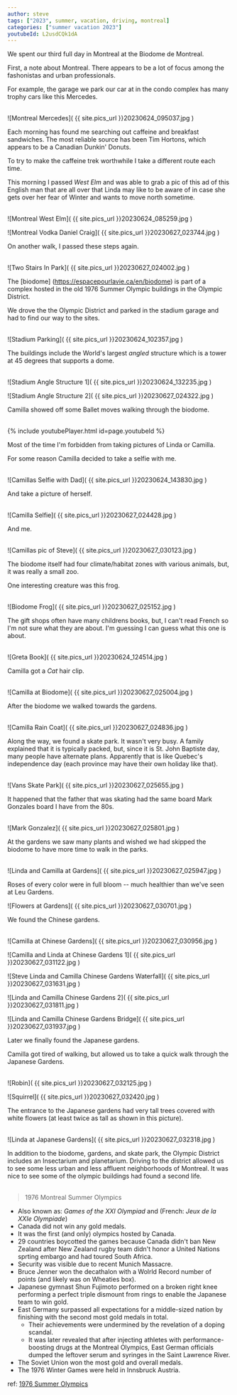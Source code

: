 ```yaml
---
author: steve
tags: ["2023", summer, vacation, driving, montreal]
categories: ["summer vacation 2023"]
youtubeId: L2usdCQk1dA
---
```

We spent our third full day in Montreal at the Biodome de Montreal.  

First, a note about Montreal.  There appears to be a lot of focus among the fashonistas and urban professionals.

For example, the garage we park our car at in the condo complex has many trophy cars like this Mercedes.  
<br/>

![Montreal Mercedes]( {{ site.pics_url }}20230624_095037.jpg )
<br/>

Each morning has found me searching out caffeine and breakfast sandwiches. The most reliable source has been Tim Hortons, which appears to be a Canadian Dunkin' Donuts.  

To try to make the caffeine trek worthwhile I take a different route each time.  

This morning I passed *West Elm* and was able to grab a pic of this ad of this English man that are all over that Linda may like to be aware of in case she gets over her fear of Winter and wants to move north sometime.  
<br/>

![Montreal West Elm]( {{ site.pics_url }}20230624_085259.jpg )
<br/>

![Montreal Vodka Daniel Craig]( {{ site.pics_url }}20230627_023744.jpg )
<br/>

On another walk, I passed these steps again.  
<br/>

![Two Stairs In Park]( {{ site.pics_url }}20230627_024002.jpg )
<br/>

The [biodome] (https://espacepourlavie.ca/en/biodome) is part of a complex hosted in the old 1976 Summer Olympic buildings in the Olympic District.  

We drove the the Olympic District and parked in the stadium garage and had to find our way to the sites.  
<br/>

![Stadium Parking]( {{ site.pics_url }}20230624_102357.jpg )
<br/>

The buildings include the World's largest *angled* structure which is a tower at 45 degrees that supports a dome.  
<br/>

![Stadium Angle Structure 1]( {{ site.pics_url }}20230624_132235.jpg )
<br/>

![Stadium Angle Structure 2]( {{ site.pics_url }}20230627_024322.jpg )
<br/>

Camilla showed off some Ballet moves walking through the biodome.  
<br/>

{% include youtubePlayer.html id=page.youtubeId %}
<br/>

Most of the time I'm forbidden from taking pictures of Linda or Camilla.  

For some reason Camilla decided to take a selfie with me.  
<br/>

![Camillas Selfie with Dad]( {{ site.pics_url }}20230624_143830.jpg )
<br/>

And take a picture of herself.  
<br/>

![Camilla Selfie]( {{ site.pics_url }}20230627_024428.jpg )
<br/>

And me.  
<br/>

![Camillas pic of Steve]( {{ site.pics_url }}20230627_030123.jpg )
<br/>

The biodome itself had four climate/habitat zones with various animals, but, it was really a small zoo.  

One interesting creature was this frog.  
<br/>

![Biodome Frog]( {{ site.pics_url }}20230627_025152.jpg )
<br/>

The gift shops often have many childrens books, but, I can't read French so I'm not sure what they are about.  I'm guessing I can guess what this one is about.  
<br/>

![Greta Book]( {{ site.pics_url }}20230624_124514.jpg )
<br/>

Camilla got a *Cat* hair clip.  
<br/>

![Camilla at Biodome]( {{ site.pics_url }}20230627_025004.jpg )
<br/>

After the biodome we walked towards the gardens.  
<br/>

![Camilla Rain Coat]( {{ site.pics_url }}20230627_024836.jpg )
<br/>


Along the way, we found a skate park.  It wasn't very busy.  A family explained that it is typically packed, but, since it is St. John Baptiste day, many people have alternate plans.  Apparently that is like Quebec's independence day (each province may have their own holiday like that).  
<br/>


![Vans Skate Park]( {{ site.pics_url }}20230627_025655.jpg )
<br/>

It happened that the father that was skating had the same board Mark Gonzales board I have from the 80s.  
<br/>

![Mark Gonzalez]( {{ site.pics_url }}20230627_025801.jpg )
<br/>

At the gardens we saw many plants and wished we had skipped the biodome to have more time to walk in the parks.  
<br/>

![Linda and Camilla at Gardens]( {{ site.pics_url }}20230627_025947.jpg )
<br/>

Roses of every color were in full bloom -- much healthier than we've seen at Leu Gardens.
<br/>

![Flowers at Gardens]( {{ site.pics_url }}20230627_030701.jpg )
<br/>

We found the Chinese gardens.  
<br/>

![Camilla at Chinese Gardens]( {{ site.pics_url }}20230627_030956.jpg )
<br/>

![Camilla and Linda at Chinese Gardens 1]( {{ site.pics_url }}20230627_031122.jpg )
<br/>

![Steve Linda and Camilla Chinese Gardens Waterfall]( {{ site.pics_url }}20230627_031631.jpg )
<br/>

![Linda and Camilla Chinese Gardens 2]( {{ site.pics_url }}20230627_031811.jpg )
<br/>

![Linda and Camilla Chinese Gardens Bridge]( {{ site.pics_url }}20230627_031937.jpg )
<br/>

Later we finally found the Japanese gardens.  

Camilla got tired of walking, but allowed us to take a quick walk through the Japanese Gardens.  
<br/>

![Robin]( {{ site.pics_url }}20230627_032125.jpg )
<br/>

![Squirrel]( {{ site.pics_url }}20230627_032420.jpg )
<br/>

The entrance to the Japanese gardens had very tall trees covered with white flowers (at least twice as tall as shown in this picture).  
<br/>

![Linda at Japanese Gardens]( {{ site.pics_url }}20230627_032318.jpg )
<br/>

In addition to the biodome, gardens, and skate park, the Olympic District includes an Insectarium and planetarium.  Driving to the district allowed us to see some less urban and less affluent neighborhoods of Montreal.  It was nice to see some of the olympic buildings had found a second life.  
<br/>

> 1976 Montreal Summer Olympics
- Also known as: *Games of the XXI Olympiad* and (French: *Jeux de la XXIe Olympiade*)
- Canada did not win any gold medals.
- It was the first (and only) olympics hosted by Canada.
- 29 countries boycotted the games because Canada didn't ban New Zealand after New Zealand rugby team didn't honor a United Nations sprting embargo and had toured South Africa.
- Security was visible due to recent Munich Massacre.
- Bruce Jenner won the decathalon with a Wolrld Record number of points (and likely was on Wheaties box).
- Japanese gymnast Shun Fujimoto performed on a broken right knee performing a perfect triple dismount from rings to enable the Japanese team to win gold.
- East Germany surpassed all expectations for a middle-sized nation by finishing with the second most gold medals in total.
   - Their achievements were undermined by the revelation of a doping scandal.
   - It was later revealed that after injecting athletes with performance-boosting drugs at the Montreal Olympics, East German officials dumped the leftover serum and syringes in the Saint Lawrence River.
- The Soviet Union won the most gold and overall medals.
- The 1976 Winter Games were held in Innsbruck Austria.

ref: [1976 Summer Olympics](https://en.wikipedia.org/wiki/1976_Summer_Olympics)
